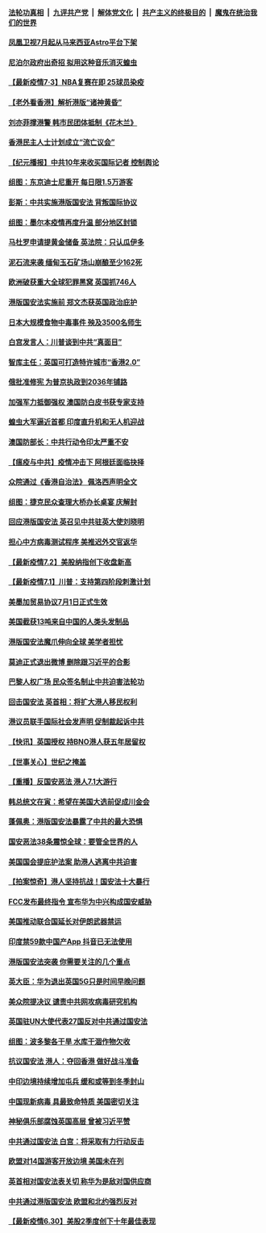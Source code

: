 ####  [法轮功真相](../../../../basic/blob/master/README.md?t=07031731) &nbsp;|&nbsp; [九评共产党](../../../../9ping.md/blob/master/README.md?t=07031731) &nbsp;|&nbsp; [解体党文化](../../../../jtdwh.md/blob/master/README.md?t=07031731)  &nbsp;|&nbsp; [共产主义的终极目的](../../../../gczydzjmd.md/blob/master/README.md?t=07031731) &nbsp;|&nbsp; [魔鬼在统治我们的世界](../../../../mgztzwmdsj.md/blob/master/README.md?t=07031731) 

#### [凤凰卫视7月起从马来西亚Astro平台下架](../pages/nsc418/n12229766.md?t=07031731) 

#### [尼泊尔政府出奇招 拟用这种音乐消灭蝗虫](../pages/nsc418/n12229649.md?t=07031731) 

#### [【最新疫情7·3】NBA复赛在即 25球员染疫](../pages/nsc418/n12229080.md?t=07031731) 

#### [【老外看香港】解析港版“诸神黄昏”](../pages/nsc418/n12228990.md?t=07031731) 

#### [刘亦菲撑港警 韩市民团体抵制《花木兰》](../pages/nsc418/n12226849.md?t=07031731) 

#### [香港民主人士计划成立“流亡议会”](../pages/nsc418/n12228680.md?t=07031731) 

#### [【纪元播报】中共10年来收买国际记者 控制舆论](../pages/nsc418/n12228144.md?t=07031731) 

#### [组图：东京迪士尼重开 每日限1.5万游客](../pages/nsc418/n12226855.md?t=07031731) 

#### [彭斯：中共实施港版国安法 背叛国际协议](../pages/nsc418/n12228135.md?t=07031731) 

#### [组图：墨尔本疫情再度升温 部分地区封锁](../pages/nsc418/n12227665.md?t=07031731) 

#### [马杜罗申请提黄金储备 英法院：只认瓜伊多](../pages/nsc418/n12227983.md?t=07031731) 

#### [泥石流来袭 缅甸玉石矿场山崩酿至少162死](../pages/nsc418/n12227900.md?t=07031731) 

#### [欧洲破获重大全球犯罪黑窝 英国抓746人](../pages/nsc418/n12227970.md?t=07031731) 

#### [港版国安法实施前 郑文杰获英国政治庇护](../pages/nsc418/n12227896.md?t=07031731) 

#### [日本大规模食物中毒事件 殃及3500名师生](../pages/nsc418/n12227855.md?t=07031731) 

#### [白宫发言人：川普谈到中共“真面目”](../pages/nsc418/n12227638.md?t=07031731) 

#### [智库主任：英国可打造特许城市“香港2.0”](../pages/nsc418/n12227010.md?t=07031731) 

#### [俄批准修宪 为普京执政到2036年铺路](../pages/nsc418/n12226978.md?t=07031731) 

#### [加强军力抵御强权 澳国防白皮书获专家支持](../pages/nsc418/n12226240.md?t=07031731) 

#### [蝗虫大军逼近首都 印度直升机和无人机迎战](../pages/nsc418/n12226447.md?t=07031731) 

#### [澳国防部长：中共行动令印太严重不安](../pages/nsc418/n12226619.md?t=07031731) 

#### [【瘟疫与中共】疫情冲击下 阿根廷面临抉择](../pages/nsc418/n12226223.md?t=07031731) 

#### [众院通过《香港自治法》 佩洛西声明全文](../pages/nsc418/n12226260.md?t=07031731) 

#### [组图：捷克民众查理大桥办长桌宴 庆解封](../pages/nsc418/n12223990.md?t=07031731) 

#### [回应港版国安法 英召见中共驻英大使刘晓明](../pages/nsc418/n12225641.md?t=07031731) 

#### [担心中方病毒测试程序 美推迟外交官返华](../pages/nsc418/n12225504.md?t=07031731) 

#### [【最新疫情7.2】美股纳指创下收盘新高](../pages/nsc418/n12225896.md?t=07031731) 

#### [【最新疫情7.1】川普：支持第四阶段刺激计划](../pages/nsc418/n12223137.md?t=07031731) 

#### [美墨加贸易协议7月1日正式生效](../pages/nsc418/n12225352.md?t=07031731) 

#### [美国截获13吨来自中国的人类头发制品](../pages/nsc418/n12225251.md?t=07031731) 

#### [港版国安法魔爪伸向全球 美学者担忧](../pages/nsc418/n12225012.md?t=07031731) 

#### [莫迪正式退出微博 删除跟习近平的合影](../pages/nsc418/n12225068.md?t=07031731) 

#### [巴黎人权广场 民众签名制止中共迫害法轮功](../pages/nsc418/n12221674.md?t=07031731) 

#### [回击国安法 英首相：将扩大港人移民权利](../pages/nsc418/n12224764.md?t=07031731) 

#### [港议员联手国际社会发声明 促制裁起诉中共](../pages/nsc418/n12224652.md?t=07031731) 

#### [【快讯】英国授权 持BNO港人获五年居留权](../pages/nsc418/n12224889.md?t=07031731) 

#### [【世事关心】世纪之掩盖](../pages/nsc418/n12223498.md?t=07031731) 

#### [【重播】反国安恶法 港人7.1大游行](../pages/nsc418/n12219819.md?t=07031731) 

#### [韩总统文在寅：希望在美国大选前促成川金会](../pages/nsc418/n12224373.md?t=07031731) 

#### [蓬佩奥：港版国安法暴露了中共的最大恐惧](../pages/nsc418/n12224268.md?t=07031731) 

#### [国安恶法38条震惊全球：要管全世界的人](../pages/nsc418/n12224164.md?t=07031731) 

#### [美国国会提庇护法案 助港人逃离中共迫害](../pages/nsc418/n12223603.md?t=07031731) 

#### [【拍案惊奇】港人坚持抗战！国安法十大暴行](../pages/nsc418/n12223602.md?t=07031731) 

#### [FCC发布最终指令 宣布华为中兴构成国安威胁](../pages/nsc418/n12222824.md?t=07031731) 

#### [美国推动联合国延长对伊朗武器禁运](../pages/nsc418/n12223133.md?t=07031731) 

#### [印度禁59款中国产App 抖音已无法使用](../pages/nsc418/n12223148.md?t=07031731) 

#### [港版国安法突袭 你需要关注的几个重点](../pages/nsc418/n12222881.md?t=07031731) 

#### [英大臣：华为退出英国5G只是时间早晚问题](../pages/nsc418/n12223030.md?t=07031731) 

#### [美众院提决议 谴责中共网攻病毒研究机构](../pages/nsc418/n12223006.md?t=07031731) 

#### [英国驻UN大使代表27国反对中共通过国安法](../pages/nsc418/n12222760.md?t=07031731) 

#### [组图：波多黎各干旱 水库干涸作物欠收](../pages/nsc418/n12221649.md?t=07031731) 

#### [抗议国安法 港人：夺回香港 做好战斗准备](../pages/nsc418/n12222716.md?t=07031731) 

#### [中印边境持续增加屯兵 缓和或等到冬季封山](../pages/nsc418/n12222557.md?t=07031731) 

#### [中国现新病毒 具最致命特质 美国密切关注](../pages/nsc418/n12222596.md?t=07031731) 

#### [神秘俱乐部腐蚀英国高层 曾被习近平赞](../pages/nsc418/n12222573.md?t=07031731) 

#### [中共通过国安法 白宫：将采取有力行动反击](../pages/nsc418/n12222567.md?t=07031731) 

#### [欧盟对14国游客开放边境 美国未在列](../pages/nsc418/n12222348.md?t=07031731) 

#### [英首相对国安法表关切 称华为是敌对国供应商](../pages/nsc418/n12222449.md?t=07031731) 

#### [中共通过港版国安法 欧盟和北约强烈反对](../pages/nsc418/n12222076.md?t=07031731) 

#### [【最新疫情6.30】美股2季度创下十年最佳表现](../pages/nsc418/n12220711.md?t=07031731) 


